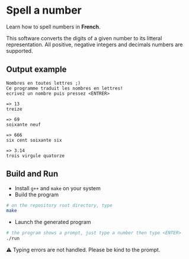 # Spell a number
Learn how to spell numbers in **French**.

This software converts the digits of a given number to its litteral representation.
All positive, negative integers and decimals numbers are supported. 

## Output example
```
Nombres en toutes lettres ;)
Ce programme traduit les nombres en lettres!
ecrivez un nombre puis pressez <ENTRER>

=> 13
treize 

=> 69
soixante neuf 

=> 666
six cent soixante six 

=> 3.14
trois virgule quatorze 

```

## Build and Run
* Install `g++` and `make` on your system
* Build the program
```bash
# on the repository root directory, type
make
```
* Launch the generated program
```bash
# the program shows a prompt, just type a number then type <ENTER>
./run
```

⚠ Typing errors are not handled. Please be kind to the prompt.
